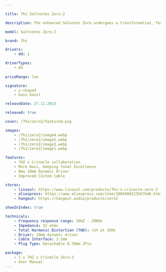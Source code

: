 ```yaml
---

title: 7hz Saltnotes Zero:2

description: The enhanced Salnotes Zero undergoes a transformation, featuring an improved 10mm dynamic driver in-ear monitor (IEM) that delivers heightened bass and midrange. The original's tonal balance is preserved, while an additional 3dB in low frequencies enhances the overall bass experience, ensuring both detail and enjoyment. With a new dynamic driver boasting a PU+Metal composite diaphragm, updated crossover circuitry, and upgraded materials for the case and cable, this goes beyond a mere retune—it represents a comprehensive upgrade.

model: Saltnotes Zero:2

brand: 7hz

drivers: 
    - dd: 1

driverTypes:
    - dd 
    
priceRange: low

signature:
    - v-shaped
    - bass boost

releaseDate: 27.11.2023

released: true

cover: /7hz/zero2/featured.png

images: 
    - /7hz/zero2/image4.webp
    - /7hz/zero2/image2.webp
    - /7hz/zero2/image3.webp
    - /7hz/zero2/image1.webp

features: 
    - 7HZ x Crinacle collaboration
    - More Bass, Keeping Tonal Excellence
    - New 10mm Dynamic Driver
    - Improved Custom Cable

stores:
    - linsoul: https://www.linsoul.com/products/7hz-x-crinacle-zero-2
    - aliexpress: https://www.aliexpress.com/item/1005006223567646.html
    - hangout: https://hangout.audio/products/zero2

showInIndex: true

technicals:
    - Frequency response range: 10HZ - 20KHz
    - Impedance: 32 ohms
    - Total Harmonic Distortion (THD): <1% at 1KHz
    - Driver: 10mm dynamic driver
    - Cable Interface: 3.5mm
    - Plug Type: Detachable 0.78mm 2Pin

package: 
    - 1 x 7HZ x Crinacle Zero:2
    - User Manual
---
```

